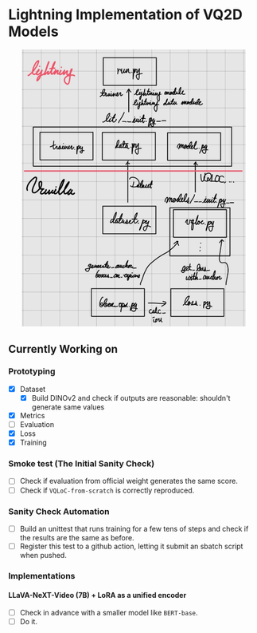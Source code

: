 # Lightning Implementation of VQ2D Models

<center>
<img src="resources/overview.png" alt="Repo Overview" style="width:450px;" />
</center>

## Currently Working on

### Prototyping

- [x] Dataset
  - [x] Build DINOv2 and check if outputs are reasonable: shouldn't generate same values
- [x] Metrics
- [ ] Evaluation
- [x] Loss
- [x] Training

### Smoke test (The Initial Sanity Check)

- [ ] Check if evaluation from official weight generates the same score.
- [ ] Check if `VQLoC-from-scratch` is correctly reproduced.

### Sanity Check Automation

- [ ] Build an unittest that runs training for a few tens of steps and check if the results are the same as before.
- [ ] Register this test to a github action, letting it submit an sbatch script when pushed.

### Implementations

#### LLaVA-NeXT-Video (7B) + LoRA as a unified encoder

- [ ] Check in advance with a smaller model like `BERT-base`.
- [ ] Do it.

